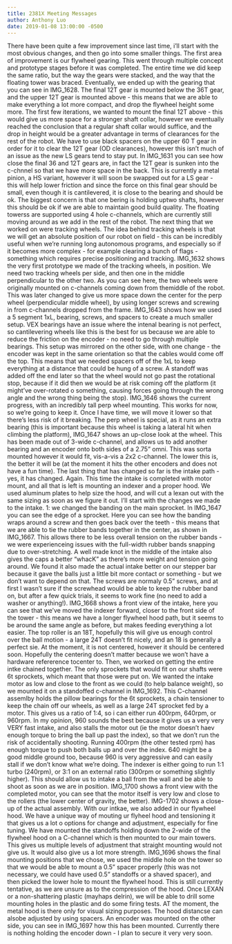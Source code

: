 ```yaml
---
title: 2381X Meeting Messages
author: Anthony Luo
date: 2019-01-08 13:00:00 -0500
---
```

There have been quite a few improvement since last time, i’ll start with the most obvious changes, and then go into some smaller things.
The first area of improvement is our flywheel gearing. This went through multiple concept and prototype stages before it was completed. The entire time we did keep the same ratio, but the way the gears were stacked, and the way that the floating tower was braced. Eventually, we ended up with the gearing that you can see in IMG_1628. The final 12T gear is mounted below the 36T gear, and the upper 12T gear is mounted above - this means that we are able to make everything a lot more compact, and drop the flywheel height some more. The first few iterations, we wanted to mount the final 12T above - this would give us more space for a stronger shaft collar, however we eventually reached the conclusion that a regular shaft collar would suffice, and the drop in height would be a greater advantage in terms of clearances for the rest of the robot. We have to use black spacers on the upper 60 T gear in order for it to clear the 12T gear (OD clearances), however this isn’t much of an issue as the new LS gears tend to stay put. In IMG_1631 you can see how close the final 36 and 12T gears are, in fact the 12T gear is sunken into the c-chnnel so that we have more space in the back. This is currently a metal pinion, a HS variant, however it will soon be swapped out for a LS gear - this will help lower friction and since the force on this final gear should be small, even though it is cantilevered, it is close to the bearing and should be ok. The biggest concern is that one bering is holding uptwo shafts, however this should be ok if we are able to maintain good build quality. The floating towerss are supported using 4 hole c-channels, which are currently still moving around as we add in the rest of the robot. 
The next thing that we worked on were tracking wheels. The idea behind tracking wheels is that we will get an absolute position of our robot on field - this can be incredibly useful when we’re running long autonomous programs, and especially so if it becomes more complex - for example clearing a bunch of flags - something which requires precise positioning and tracking. IMG_1632 shows the very first prototype we made of the tracking wheels, in position. We need two tracking wheels per side, and then one in the middle perpendicular to the other two. As you can see here, the two wheels were originally mounted on c-channels coming down from themiddle of the robot. This was later changed to give us more space down the center for the perp wheel (perpendicular middle wheel), by using longer screws and screwing in from c-channels dropped from the frame. IMG_1643 shows how we used a 5 segment 1xL, bearing, screws, and spacers to create a much smaller setup. VEX bearings have an issue where the intenal bearing is not perfect, so cantilevering wheels like this is the best for us because we are able to reduce the friction on the encoder - no need to go through multiple bearings. This setup was mirrored on the other side, with one change - the encoder was kept in the same orientation so that the cables would come off the top. This means that we needed spacers off of the 1xL to keep everything at a distance that could be hung of a screw. A standoff was added off the end later so that the wheel would not go past the rotational stop, because if it did then we would be at risk coming off the platform (it might’ve over-rotated o something, causing forces going through the wrong angle and the wrong thing being the stop). IMG_1646 shows the current progress, with an incredibly tall perp wheel mounting. This works for now, so we’re going to keep it. Once I have time, we will move it lower so that there’s less risk of it breaking. The perp wheel is special, as it runs an extra bearing (this is important because this wheel is taking a lateral hit when climbing the platform), IMG_1647 shows an up-close look at the wheel. This has been made out of 3-wide c-channel, and allows us to add another bearing and an encoder onto both sides of a 2.75” omni. This was sorta mounted however it would fit, vis-a-vis a 2x2 c-channel. The lower this is, the better it will be (at the moment it hits the other encoders and does not have a fun time).
The last thing that has changed so far is the intake path - yes, it has changed. Again. This time the intake is completed with motor mount, and all that is left is mounting an indexer and a proper hood. We used aluminum plates to help size the hood, and will cut a lexan out with the same sizing as soon as we figure it out. I’ll start with the changes we made to the intake.
1: we changed the banding on the main sprocket. In IMG_1647 you can see the edge of a sprocket. Here you can see how the banding wraps around a screw and then goes back over the teeth - this means that we are able to tie the rubber bands together in the center, as shown in IMG_1667. This allows there to be less overall tension on the rubber bands - we were experienceing issues with the full-width rubber bands snapping due to over-stretching. A well made knot in the middle of the intake also gives the caps a better “whacK” as there’s more weight and tension going around. We found it also made the actual intake better on our stepper bar because it gave the balls just a little bit more contact or something - but we don’t want to depend on that. The screws are normaly 0.5” screws, and at first I wasn’t sure if the screwhead would be able to keep the rubber band on, but after a few quick trials, it seems to work fine (no need to add a washer or anything!). IMG_1668 shows a front view of the intake, here you can see that we’ve moved the indexer forward, closer to the front side of the tower - this means we have a longer flywheel hood path, but it seems to be around the same angle as before, but makes feeding everything a lot easier. The top roller is an 18T, hopefully this will give us enough control over the ball motion - a large 24T doesn’t fit nicely, and an 18 is generally a perfect sie. At the moment, it is not centered, however it should be centered soon. Hopefully the centering doesn’t matter because we won’t have a hardware refererence tocenter to. Then, we worked on getting the entire intke chained together. The only sprockets that would fit on our shafts were 6t sprockets, which meant that those were put on. We wanted the intake motor as low and close to the front as we could (to help balance weight), so we mounted it on a standoffed c-channel in IMG_1692. This C-channel assemlby holds the pillow bearings for the 6t sprockets, a chain tensioner to keep the chain off our wheels, as well as a large 24T sprocket fed by a motor. This gives us a ratio of 1:4, so i can either run 400rpm, 640rpm, or 960rpm. In my opinion, 960 sounds the best because it gives us a very very VERY fast intake, and also stalls the motor out (ie the motor doesn’t haev enough torque to bring the ball up past the index), so that we don’t run the risk of accidentally shooting. Running 400rpm (the other tested rpm) has enough torque to push both balls up and over the index. 640 might be a good middle ground too, because 960 is very aggressive and can easily stall if we don’t know what we’re doing. The indexer is either going to run 1:1 turbo (240rpm), or 3:1 on an external ratio (300rpm or something slightly higher). This should allow us to intake a ball from the wall and be able to shoot as soon as we are in position. IMG_1700 shows a front view with the completed motor, you can see that the motor itself is very low and close to the rollers (the lower center of gravity, the better). IMG-1702 shows a close-up of the actual assembly.
With our intkae, we also added in our flywheel hood. We have a unique way of mouting ur flyheel hood and tensioning it that gives us a lot o options for change and adjustment, especially for fine tuning. We have mounted the standoffs holding down the 2-wide of the flywheel hood on a C-channel which is then mounted to our main towers. This gives us multiple levels of adjustment that straight mounting would not give us. It would also give us a lot more strength. IMG_1696 shows the final mounting positions that we chose, we used the middle hole on the tower so that we would be able to mount a 0.5” spacer properly (this was not necessary, we could have used 0.5” standoffs or a shaved spacer), and then picked the lower hole to mount the flywheel hood. This is still currently tentative, as we are unsure as to the compression of the hood. Once LEXAN or a non-shattering plastic (mayhaps delrin), we will be able to drill some mounting holes in the plastic and do some firing tests. AT the moment, the metal hood is there only for visual sizing purposes. The hood distancse can alsobe adjusted by using spacers. An encoder was mounted on the other side, you can see in IMG_1697 how this has been mounted. Currently there is nothing holding the encoder down - I plan to secure it very very soon.

